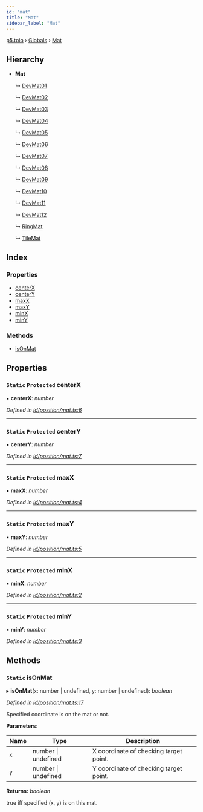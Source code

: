 ```yaml
---
id: "mat"
title: "Mat"
sidebar_label: "Mat"
---
```


[p5.toio](../index.md) › [Globals](../globals.md) › [Mat](mat.md)

## Hierarchy

* **Mat**

  ↳ [DevMat01](devmat01.md)

  ↳ [DevMat02](devmat02.md)

  ↳ [DevMat03](devmat03.md)

  ↳ [DevMat04](devmat04.md)

  ↳ [DevMat05](devmat05.md)

  ↳ [DevMat06](devmat06.md)

  ↳ [DevMat07](devmat07.md)

  ↳ [DevMat08](devmat08.md)

  ↳ [DevMat09](devmat09.md)

  ↳ [DevMat10](devmat10.md)

  ↳ [DevMat11](devmat11.md)

  ↳ [DevMat12](devmat12.md)

  ↳ [RingMat](ringmat.md)

  ↳ [TileMat](tilemat.md)

## Index

### Properties

* [centerX](mat.md#static-protected-centerx)
* [centerY](mat.md#static-protected-centery)
* [maxX](mat.md#static-protected-maxx)
* [maxY](mat.md#static-protected-maxy)
* [minX](mat.md#static-protected-minx)
* [minY](mat.md#static-protected-miny)

### Methods

* [isOnMat](mat.md#static-isonmat)

## Properties

### `Static` `Protected` centerX

▪ **centerX**: *number*

*Defined in [id/position/mat.ts:6](https://github.com/tetunori/p5.toio/blob/1b39efe/src/id/position/mat.ts#L6)*

___

### `Static` `Protected` centerY

▪ **centerY**: *number*

*Defined in [id/position/mat.ts:7](https://github.com/tetunori/p5.toio/blob/1b39efe/src/id/position/mat.ts#L7)*

___

### `Static` `Protected` maxX

▪ **maxX**: *number*

*Defined in [id/position/mat.ts:4](https://github.com/tetunori/p5.toio/blob/1b39efe/src/id/position/mat.ts#L4)*

___

### `Static` `Protected` maxY

▪ **maxY**: *number*

*Defined in [id/position/mat.ts:5](https://github.com/tetunori/p5.toio/blob/1b39efe/src/id/position/mat.ts#L5)*

___

### `Static` `Protected` minX

▪ **minX**: *number*

*Defined in [id/position/mat.ts:2](https://github.com/tetunori/p5.toio/blob/1b39efe/src/id/position/mat.ts#L2)*

___

### `Static` `Protected` minY

▪ **minY**: *number*

*Defined in [id/position/mat.ts:3](https://github.com/tetunori/p5.toio/blob/1b39efe/src/id/position/mat.ts#L3)*

## Methods

### `Static` isOnMat

▸ **isOnMat**(`x`: number | undefined, `y`: number | undefined): *boolean*

*Defined in [id/position/mat.ts:17](https://github.com/tetunori/p5.toio/blob/1b39efe/src/id/position/mat.ts#L17)*

Specified coordinate is on the mat or not.

**Parameters:**

Name | Type | Description |
------ | ------ | ------ |
`x` | number &#124; undefined | X coordinate of checking target point. |
`y` | number &#124; undefined | Y coordinate of checking target point.  |

**Returns:** *boolean*

true iff specified (x, y) is on this mat.
